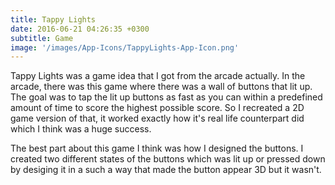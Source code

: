 ```yaml
---
title: Tappy Lights
date: 2016-06-21 04:26:35 +0300
subtitle: Game
image: '/images/App-Icons/TappyLights-App-Icon.png'
---
```


Tappy Lights was a game idea that I got from the arcade actually. In the arcade, there was this game where there was a wall of buttons that lit up. The goal was to tap the lit up buttons as fast as you can within a predefined amount of time to score the highest possible score. So I recreated a 2D game version of that, it worked exactly how it's real life counterpart did which I think was a huge success.

The best part about this game I think was how I designed the buttons. I created two different states of the buttons which was lit up or pressed down by desiging it in a such a way that made the button appear 3D but it wasn't. 